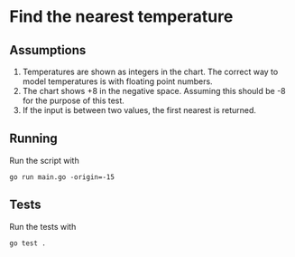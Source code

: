 # Find the nearest temperature

## Assumptions
1. Temperatures are shown as integers in the chart. The correct way to model temperatures is with floating point numbers.
2. The chart shows +8 in the negative space. Assuming this should be -8 for the purpose of this test.
3. If the input is between two values, the first nearest is returned.

## Running
Run the script with
```
go run main.go -origin=-15
```

## Tests
Run the tests with
```
go test .
```